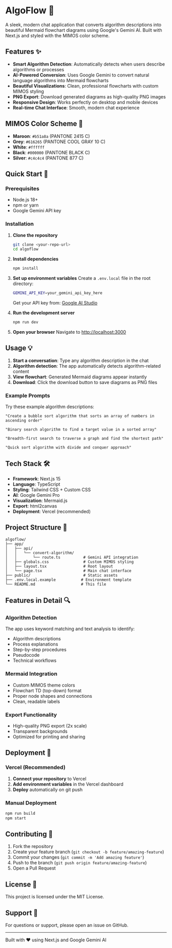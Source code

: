 # AlgoFlow 🚀

A sleek, modern chat application that converts algorithm descriptions into beautiful Mermaid flowchart diagrams using Google's Gemini AI. Built with Next.js and styled with the MIMOS color scheme.

## Features ✨

- **Smart Algorithm Detection**: Automatically detects when users describe algorithms or processes
- **AI-Powered Conversion**: Uses Google Gemini to convert natural language algorithms into Mermaid flowcharts
- **Beautiful Visualizations**: Clean, professional flowcharts with custom MIMOS styling
- **PNG Export**: Download generated diagrams as high-quality PNG images
- **Responsive Design**: Works perfectly on desktop and mobile devices
- **Real-time Chat Interface**: Smooth, modern chat experience

## MIMOS Color Scheme 🎨

- **Maroon**: `#b51a8a` (PANTONE 2415 C)
- **Grey**: `#616265` (PANTONE COOL GRAY 10 C)
- **White**: `#ffffff`
- **Black**: `#000000` (PANTONE BLACK C)
- **Silver**: `#c4c4c4` (PANTONE 877 C)

## Quick Start 🚀

### Prerequisites

- Node.js 18+ 
- npm or yarn
- Google Gemini API key

### Installation

1. **Clone the repository**
   ```bash
   git clone <your-repo-url>
   cd algoflow
   ```

2. **Install dependencies**
   ```bash
   npm install
   ```

3. **Set up environment variables**
   Create a `.env.local` file in the root directory:
   ```bash
   GEMINI_API_KEY=your_gemini_api_key_here
   ```
   
   Get your API key from: [Google AI Studio](https://makersuite.google.com/app/apikey)

4. **Run the development server**
   ```bash
   npm run dev
   ```

5. **Open your browser**
   Navigate to [http://localhost:3000](http://localhost:3000)

## Usage 💡

1. **Start a conversation**: Type any algorithm description in the chat
2. **Algorithm detection**: The app automatically detects algorithm-related content
3. **View flowchart**: Generated Mermaid diagrams appear instantly
4. **Download**: Click the download button to save diagrams as PNG files

### Example Prompts

Try these example algorithm descriptions:

```
"Create a bubble sort algorithm that sorts an array of numbers in ascending order"

"Binary search algorithm to find a target value in a sorted array"

"Breadth-first search to traverse a graph and find the shortest path"

"Quick sort algorithm with divide and conquer approach"
```

## Tech Stack 🛠️

- **Framework**: Next.js 15
- **Language**: TypeScript
- **Styling**: Tailwind CSS + Custom CSS
- **AI**: Google Gemini Pro
- **Visualization**: Mermaid.js
- **Export**: html2canvas
- **Deployment**: Vercel (recommended)

## Project Structure 📁

```
algoflow/
├── app/
│   ├── api/
│   │   └── convert-algorithm/
│   │       └── route.ts          # Gemini API integration
│   ├── globals.css               # Custom MIMOS styling
│   ├── layout.tsx                # Root layout
│   └── page.tsx                  # Main chat interface
├── public/                       # Static assets
├── .env.local.example           # Environment template
└── README.md                    # This file
```

## Features in Detail 🔍

### Algorithm Detection
The app uses keyword matching and text analysis to identify:
- Algorithm descriptions
- Process explanations
- Step-by-step procedures
- Pseudocode
- Technical workflows

### Mermaid Integration
- Custom MIMOS theme colors
- Flowchart TD (top-down) format
- Proper node shapes and connections
- Clean, readable labels

### Export Functionality
- High-quality PNG export (2x scale)
- Transparent backgrounds
- Optimized for printing and sharing

## Deployment 🚀

### Vercel (Recommended)

1. **Connect your repository** to Vercel
2. **Add environment variables** in the Vercel dashboard
3. **Deploy** automatically on git push

### Manual Deployment

```bash
npm run build
npm start
```

## Contributing 🤝

1. Fork the repository
2. Create your feature branch (`git checkout -b feature/amazing-feature`)
3. Commit your changes (`git commit -m 'Add amazing feature'`)
4. Push to the branch (`git push origin feature/amazing-feature`)
5. Open a Pull Request

## License 📄

This project is licensed under the MIT License.

## Support 💬

For questions or support, please open an issue on GitHub.

---

Built with ❤️ using Next.js and Google Gemini AI
